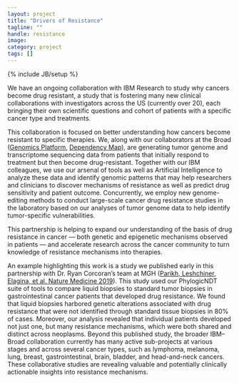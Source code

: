 ```yaml
---
layout: project
title: "Drivers of Resistance"
tagline: ""
handle: resistance
image: 
category: project
tags: []
---
```

{% include JB/setup %}

We have an ongoing collaboration with IBM Research to study why cancers become drug resistant, a study that is fostering many new clinical collaborations with investigators across the US (currently over 20), each bringing their own scientific questions and cohort of patients with a specific cancer type and treatments.

This collaboration is focused on better understanding how cancers become resistant to specific therapies. We, along with our collaborators at the Broad ([Genomics Platform], [Dependency Map]), are generating tumor genome and transcriptome sequencing data from patients that initially respond to treatment but then become drug-resistant. Together with our IBM colleagues, we use our arsenal of tools as well as Artificial Intelligence to analyze these data and identify genomic patterns that may help researchers and clinicians to discover mechanisms of resistance as well as predict drug sensitivity and patient outcome. Concurrently, we employ new genome-editing methods to conduct large-scale cancer drug resistance studies in the laboratory based on our analyses of tumor genome data to help identify tumor-specific vulnerabilities. 

This partnership is helping to expand our understanding of the basis of drug resistance in cancer –– both genetic and epigenetic mechanisms observed in patients –– and accelerate research across the cancer community to turn knowledge of resistance mechanisms into therapies.

An example highlighting this work is a study we published early in this partnership with Dr. Ryan Corcoran’s team at MGH ([Parikh, Leshchiner, Elagina, et al. Nature Medicine 2019]). This study used our PhylogicNDT suite of tools to compare liquid biopsies to standard tumor biopsies in gastrointestinal cancer patients that developed drug resistance. We found that liquid biopsies harbored genetic alterations associated with drug resistance that were not identified through standard tissue biopsies in 80% of cases. Moreover, our analysis revealed that individual patients developed not just one, but many resistance mechanisms, which were both shared and distinct across neoplasms. Beyond this published study, the broader IBM–Broad collaboration currently has many active sub-projects at various stages and across several cancer types, such as lymphoma, melanoma, lung, breast, gastrointestinal, brain, bladder, and head-and-neck cancers. These collaborative studies are revealing valuable and potentially clinically actionable insights into resistance mechanisms.

[Genomics Platform]: https://www.broadinstitute.org/genomics
[Dependency Map]: https://depmap.org/portal/
[Parikh, Leshchiner, Elagina, et al. Nature Medicine 2019]: /papers/paper/liquid-biopsies-gi-cancers
